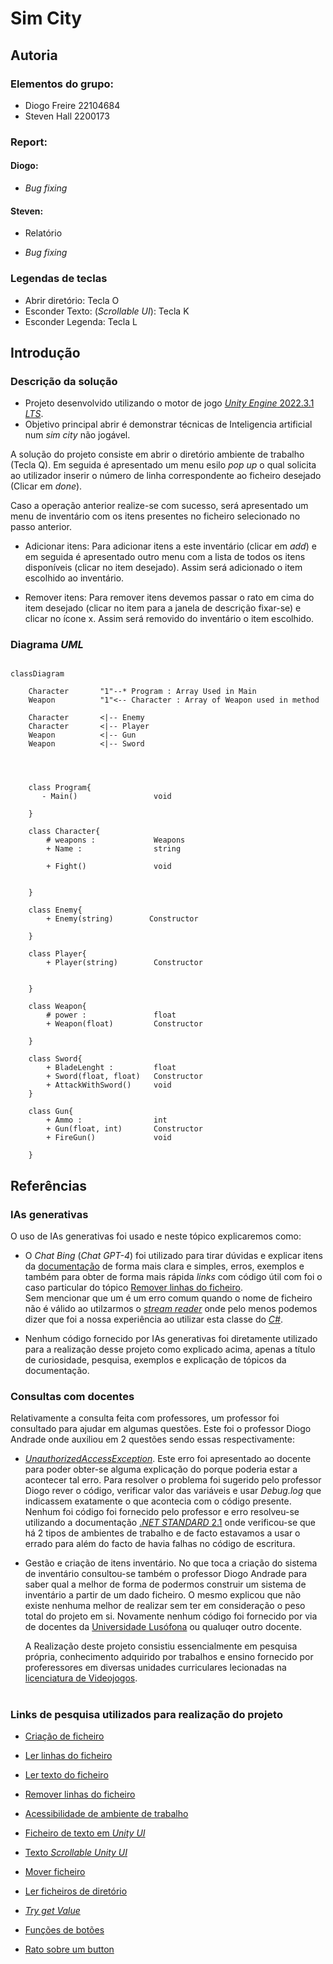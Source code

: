 # Sim City

## Autoria

### Elementos do grupo:
- Diogo Freire 22104684
- Steven Hall 2200173
  
### Report:
#### Diogo:
- _Bug fixing_  


#### Steven: 
- Relatório

- _Bug fixing_


### Legendas de teclas
- Abrir diretório: Tecla O
- Esconder Texto: (_Scrollable UI_): Tecla K
- Esconder Legenda: Tecla L

## Introdução
### Descrição da solução
- Projeto desenvolvido utilizando o motor de jogo [_Unity Engine_ 2022.3.1 _LTS_](https://unity.com/releases/editor/whats-new/2022.3.1#release-notes).
- Objetivo principal abrir é demonstrar técnicas de Inteligencia artificial num _sim city_ não jogável. 

A solução do projeto consiste em abrir o diretório ambiente de trabalho (Tecla Q). Em seguida é apresentado um menu esilo _pop up_ o qual solicita ao utilizador inserir o número de linha correspondente ao ficheiro desejado (Clicar em _done_).    

Caso a operação anterior realize-se com sucesso, será apresentado um menu de inventário com os itens presentes no ficheiro selecionado no passo anterior.    

- Adicionar itens: Para adicionar itens a este inventário (clicar em _add_) e em seguida é apresentado outro menu com a lista de todos os itens disponíveis (clicar no item desejado). Assim será adicionado o item escolhido ao inventário.

- Remover itens: Para remover itens devemos passar o rato em cima do item desejado (clicar no item para a janela de descrição fixar-se) e clicar no ícone x. Assim será removido do inventário o item escolhido.


### Diagrama _UML_

```mermaid

classDiagram

    Character       "1"--* Program : Array Used in Main
    Weapon          "1"<-- Character : Array of Weapon used in method
    
    Character       <|-- Enemy
    Character       <|-- Player
    Weapon          <|-- Gun
    Weapon          <|-- Sword




    class Program{
       - Main()                 void
     
    }

    class Character{
        # weapons :             Weapons
        + Name :                string

        + Fight()               void


    }

    class Enemy{
        + Enemy(string)        Constructor

    }

    class Player{
        + Player(string)        Constructor


    }

    class Weapon{
        # power :               float
        + Weapon(float)         Constructor

    }

    class Sword{
        + BladeLenght :         float
        + Sword(float, float)   Constructor
        + AttackWithSword()     void
    }

    class Gun{
        + Ammo :                int
        + Gun(float, int)       Constructor
        + FireGun()             void

    }
```

## Referências 

### IAs generativas
  O uso de IAs generativas foi usado e neste tópico explicaremos como: 
- O _Chat Bing_ (_Chat GPT-4_) foi utilizado para tirar dúvidas e explicar itens da [documentação](https://learn.microsoft.com/en-us/dotnet/api/?view=netstandard-2.1) de forma mais clara e simples, erros, exemplos e também para obter de forma mais rápida _links_ com código útil com foi o caso particular do tópico [Remover linhas do ficheiro](https://stacktuts.com/how-to-delete-a-line-from-a-text-file-in-c).   
  Sem mencionar que um é um erro comum quando o nome de ficheiro não é válido ao utilzarmos o [_stream reader_](https://learn.microsoft.com/en-us/dotnet/api/system.io.streamreader?view=netstandard-2.1) onde pelo menos podemos dizer que foi a nossa experiência ao utilizar esta classe do [_C#_](https://learn.microsoft.com/en-us/dotnet/csharp/).

  
- Nenhum código fornecido por IAs generativas foi diretamente utilizado para a realização desse projeto como explicado acima, apenas a título de curiosidade, pesquisa, exemplos e explicação de tópicos da documentação.


### Consultas com docentes
Relativamente a consulta feita com professores, um professor foi consultado para ajudar em algumas questões. Este foi o professor Diogo Andrade onde auxiliou em 2 questões sendo essas respectivamente:

- [_UnauthorizedAccessException_](https://learn.microsoft.com/en-us/dotnet/api/system.unauthorizedaccessexception?view=netstandard-2.1). Este erro foi apresentado ao docente para poder obter-se alguma explicação do porque poderia estar a acontecer tal erro. Para resolver o problema foi sugerido pelo professor Diogo rever o código, verificar valor das variáveis e usar _Debug.log_ que indicassem exatamente o que acontecia com o código presente. Nenhum foi código foi fornecido pelo professor e erro resolveu-se utilizando a documentação [._NET STANDARD_ 2.1](https://learn.microsoft.com/en-us/dotnet/api/system.environment.specialfolder?view=netstandard-2.1#system-environment-specialfolder-desktopdirectory) onde verificou-se que há 2 tipos de ambientes de trabalho e de facto estavamos a usar o errado para além do facto de havia falhas no código de escritura.
  
- Gestão e criação de itens inventário. No que toca a criação do sistema de inventário consultou-se também o professor Diogo Andrade para saber qual a melhor de forma de podermos construir um sistema de inventário a partir de um dado ficheiro. O mesmo explicou que não existe nenhuma melhor de realizar sem ter em consideração o peso total do projeto em si. Novamente nenhum código foi fornecido por via de docentes da [Universidade Lusófona](https://www.ulusofona.pt/) ou qualuqer outro docente.  
  
  A Realização deste projeto consistiu essencialmente em pesquisa própria, conhecimento adquirido por trabalhos e ensino fornecido por proferessores em diversas unidades curriculares lecionadas na [licenciatura de Videojogos](https://www.ulusofona.pt/lisboa/licenciaturas/videojogos).
#

### Links de pesquisa utilizados para realização do projeto
* [Criação de ficheiro](https://learn.microsoft.com/en-us/dotnet/api/system.io.file.create?view=netstandard-2.1#system-io-file-create(system-string))
  
* [Ler linhas do ficheiro](https://learn.microsoft.com/en-us/dotnet/api/system.io.file.readlines?view=netstandard-2.1#system-io-file-readlines(system-string))
  
* [Ler texto do ficheiro](https://learn.microsoft.com/en-us/dotnet/api/system.io.file.readalltext?view=netstandard-2.1#system-io-file-readalltext(system-string))

* [Remover linhas do ficheiro](https://stacktuts.com/how-to-delete-a-line-from-a-text-file-in-c)
  
* [Acessibilidade de ambiente de trabalho](https://learn.microsoft.com/en-us/dotnet/api/system.environment.specialfolder?view=netstandard-2.1#system-environment-specialfolder-desktopdirectory)

* [Ficheiro de texto em _Unity UI_](https://forum.unity.com/threads/how-to-display-text-from-txt-file-in-ui.1068131/)

* [Texto _Scrollable  Unity UI_](https://www.youtube.com/watch?v=Sw_tYG8CP-A&t=1s&ab_channel=ChristinaCreatesGames)
  
* [Mover ficheiro](https://learn.microsoft.com/en-us/dotnet/api/system.io.file.move?view=netstandard-2.1#system-io-file-move(system-string-system-string))
  
* [Ler ficheiros de diretório](https://learn.microsoft.com/en-us/dotnet/api/system.io.directory.getfiles?view=netstandard-2.1#system-io-directory-getfiles(system-string))
  
* [_Try get Value_](https://stackoverflow.com/questions/59890374/dictionary-trygetvalue-out-parameter)

* [Funções de botões](https://docs.unity3d.com/2018.2/Documentation/ScriptReference/UI.Button.html)

* [Rato sobre um button](https://discussions.unity.com/t/onmouseover-ui-button-c/166886)

#
